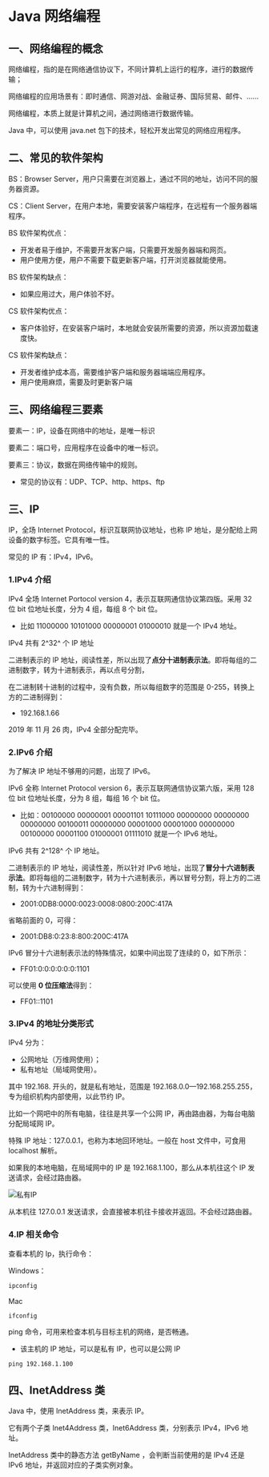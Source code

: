 # Java 网络编程

## 一、网络编程的概念

网络编程，指的是在网络通信协议下，不同计算机上运行的程序，进行的数据传输；

网络编程的应用场景有：即时通信、网游对战、金融证券、国际贸易、邮件、……

网络编程，本质上就是计算机之间，通过网络进行数据传输。

Java 中，可以使用 java.net 包下的技术，轻松开发出常见的网络应用程序。

## 二、常见的软件架构

BS：Browser Server，用户只需要在浏览器上，通过不同的地址，访问不同的服务器资源。

CS：Client Server，在用户本地，需要安装客户端程序，在远程有一个服务器端程序。

BS 软件架构优点：

- 开发者易于维护，不需要开发客户端，只需要开发服务器端和网页。
- 用户使用方便，用户不需要下载更新客户端，打开浏览器就能使用。

BS 软件架构缺点：

- 如果应用过大，用户体验不好。

CS 软件架构优点：

- 客户体验好，在安装客户端时，本地就会安装所需要的资源，所以资源加载速度快。

CS 软件架构缺点：

- 开发者维护成本高，需要维护客户端和服务器端端应用程序。
- 用户使用麻烦，需要及时更新客户端

## 三、网络编程三要素

要素一：IP，设备在网络中的地址，是唯一标识

要素二：端口号，应用程序在设备中的唯一标识。

要素三：协议，数据在网络传输中的规则。

- 常见的协议有：UDP、TCP、http、https、ftp

## 三、IP

IP，全场 Internet Protocol，标识互联网协议地址，也称 IP 地址，是分配给上网设备的数字标签。它具有唯一性。

常见的 IP 有：IPv4，IPv6。

### 1.IPv4 介绍

IPv4 全场 Internet Portocol version 4，表示互联网通信协议第四版。采用 32 位 bit 位地址长度，分为 4 组，每组 8 个 bit 位。

- 比如 11000000 10101000 00000001 01000010 就是一个 IPv4 地址。

IPv4 共有 2^32^ 个 IP 地址

二进制表示的 IP 地址，阅读性差，所以出现了**点分十进制表示法**。即将每组的二进制数字，转为十进制表示，再以点号分割，

在二进制转十进制的过程中，没有负数，所以每组数字的范围是 0-255，转换上方的二进制得到：

- 192.168.1.66

2019 年 11 月 26 肉，IPv4 全部分配完毕。

### 2.IPv6 介绍

为了解决 IP 地址不够用的问题，出现了 IPv6。 

IPv6 全称 Internet Protocol version 6，表示互联网通信协议第六版，采用 128 位 bit 位地址长度，分为 8 组，每组 16 个 bit 位。

- 比如：00100000 00000001 00001101 10111000 00000000 00000000 00000000 00100011 00000000 00001000 00001000 00000000 00100000 00001100 01000001 01111010 就是一个 IPv6 地址。

IPv6 共有 2^128^ 个 IP 地址。

二进制表示的 IP 地址，阅读性差，所以针对 IPv6 地址，出现了**冒分十六进制表示法**。即将每组的二进制数字，转为十六进制表示，再以冒号分割，将上方的二进制，转为十六进制得到：

- 2001:0DB8:0000:0023:0008:0800:200C:417A

省略前面的 0，可得：

- 2001:DB8:0:23:8:800:200C:417A

IPv6 冒分十六进制表示法的特殊情况，如果中间出现了连续的 0，如下所示：

- FF01:0:0:0:0:0:0:1101

可以使用 **0 位压缩法**得到：

- FF01::1101

### 3.IPv4 的地址分类形式

IPv4 分为：

- 公网地址（万维网使用）；
- 私有地址（局域网使用）。

其中 192.168. 开头的，就是私有地址，范围是 192.168.0.0—192.168.255.255，专为组织机构内部使用，以此节约 IP。

比如一个网吧中的所有电脑，往往是共享一个公网 IP，再由路由器，为每台电脑分配局域网 IP。

特殊 IP 地址：127.0.0.1，也称为本地回环地址。一般在 host 文件中，可食用 localhost 解析。

如果我的本地电脑，在局域网中的 IP 是 192.168.1.100，那么从本机往这个 IP 发送请求，会经过路由器。

![私有IP](/Users/zetian/workshop/tutorial/JAVASE/NodeAssets/私有IP.png)

从本机往 127.0.0.1 发送请求，会直接被本机往卡接收并返回。不会经过路由器。

### 4.IP 相关命令

查看本机的 Ip，执行命令：

Windows：

```cmd
ipconfig
```

Mac

```shell
ifconfig
```

ping 命令，可用来检查本机与目标主机的网络，是否畅通。

- 该主机的 IP 地址，可以是私有 IP，也可以是公网 IP

```shell
ping 192.168.1.100
```

## 四、InetAddress 类

Java 中，使用 InetAddress 类，来表示 IP。

它有两个子类 Inet4Address 类，Inet6Address 类，分别表示 IPv4，IPv6 地址。

InetAddress 类中的静态方法 getByName ，会判断当前使用的是 IPv4 还是 IPv6 地址，并返回对应的子类实例对象。